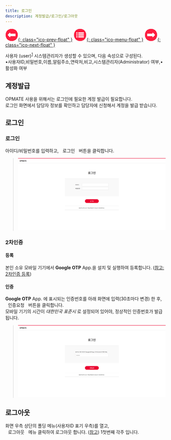 ```yaml
---
title: 로그인
description: 계정발급/로그인/로그아웃
---
```


<link rel="stylesheet" type="text/css" href="css/opme.css">

<!-- Defined -->
[login-1]: img/login-1.png
[login-2]: img/login-2.png

<!-- Floating Menu -->
[prev]: Overview.html "개요"
[menu]: index.html "목차"
[next]: Layout.html "화면구성"
[ico-prev]: img/icon/ico-prev.png
[ico-menu]: img/icon/ico-menu.png
[ico-next]: img/icon/ico-next.png
[![이전][ico-prev]{: class="ico-prev-float" }][prev]
[![목차][ico-menu]{: class="ico-menu-float" }][menu]
[![다음][ico-next]{: class="ico-next-float" }][next]


사용자 (user)<sup>[1](#footnote_1)</sup>
시스템관리자가 생성할 수 있으며, 다음 속성으로 구성된다.<br>
•사용자ID,비밀번호,이름,알림주소,연락처,비고,시스템관리자(Administrator) 여부,•활성화 여부<br>

## 계정발급
OPMATE 사용을 위해서는 로그인에 필요한 계정 발급이 필요합니다.  
로그인 화면에서 담당자 정보를 확인하고 담당자에 신청해서 계정을 발급 받습니다.

## 로그인

### 로그인
아이디/비밀번호를 입력하고, <kbd class="btn-red">&nbsp;로그인&nbsp;</kbd> 버튼을 클릭합니다.

> ![로그인][login-1]

### 2차인증

#### 등록
본인 소유 모바일 기기에서 **Google OTP** App.을 설치 및 실행하여 등록합니다. ([참고: 2차인증 등록](User.md))

#### 인증
**Google OTP** App. 에 표시되는 인증번호를 아래 화면에 입력(30초마다 변경) 한 후,  
<kbd class="btn-red">&nbsp;인증요청&nbsp;</kbd> 버튼을 클릭합니다.  
모바일 기기의 시간이 _대한민국 표준시_ 로 설정되어 있어야, 정상적인 인증번호가 발급됩니다.

> ![로그인][login-2]
 
## 로그아웃
화면 우측 상단의 폴딩 메뉴(사용자ID 표기 우측)를 열고,  
<kbd class="btn-gray">&nbsp;로그아웃&nbsp;</kbd> 메뉴 클릭하여 로그아웃 합니다. ([참고](Layout.md))
<a name="footnote_1">1</a>첫번째 각주 입니다.
